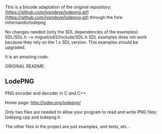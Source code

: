 This is a biicode adaptation of the original repository:
[https://github.com/lvandeve/lodepng.git](https://github.com/lvandeve/lodepng.git) through the fork: mhernando/lodepng


No changes needed (only the SDL dependencies of the examples): 
SDL/SDL.h --> miguel/sdl2/include/SDL.h
SDL examples does not work because they rely on the 1.x SDL version. This examples should be upgraded.


It is an amazing code.




ORIGINAL README:

LodePNG
-------

PNG encoder and decoder in C and C++.

Home page: http://lodev.org/lodepng/

Only two files are needed to allow your program to read and write PNG files: lodepng.cpp and lodepng.h.

The other files in the project are just examples, unit tests, etc...
